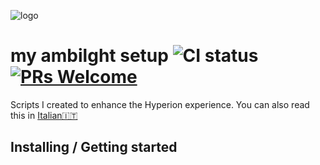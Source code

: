 ![logo](https://dl.dropboxusercontent.com/s/esob374h6mj2wfw/logo.png?dl=0 "logo di JFtech")
# my ambilght setup ![CI status](https://img.shields.io/badge/build-passing-brightgreen.svg) [![PRs Welcome](https://img.shields.io/badge/PRs-welcome-brightgreen.svg)](http://makeapullrequest.com)
Scripts I created to enhance the Hyperion experience. You can also read this in [Italian🇮🇹](README-it-IT.md)

## Installing / Getting started


